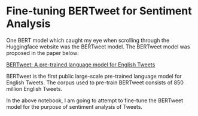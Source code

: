 # Fine-tuning BERTweet for Sentiment Analysis

One BERT model which caught my eye when scrolling through the Huggingface website was the BERTweet model. The BERTweet model was proposed in the paper below:

[BERTweet: A pre-trained language model for English Tweets](https://www.aclweb.org/anthology/2020.emnlp-demos.2.pdf)

BERTweet is the first public large-scale pre-trained language model for English Tweets. The corpus used to pre-train BERTweet consists of 850 million English Tweets.

In the above notebook, I am going to attempt to fine-tune the BERTweet model for the purpose of sentiment analysis of Tweets.
